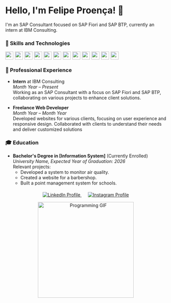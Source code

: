 # Hello, I'm Felipe Proença! 👋

I'm an SAP Consultant focused on SAP Fiori and SAP BTP, currently an intern at IBM Consulting.

### 🚀 Skills and Technologies
<div style="display: flex; margin-top: 5px;">
<img src="https://img.shields.io/badge/-JavaScript-black?style=flat-square&logo=javascript" height="25" style="margin-right: 5px;" /> 
<img src="https://img.shields.io/badge/-Python-black?style=flat-square&logo=python" height="25" style="margin-right: 5px;" /> 
<img src="https://img.shields.io/badge/-HTML5-black?style=flat-square&logo=html5" height="25" style="margin-right: 5px;" /> 
<img src="https://img.shields.io/badge/-CSS3-black?style=flat-square&logo=css3" height="25" style="margin-right: 5px;" /> 
<img src="https://img.shields.io/badge/-ABAP-black?style=flat-square&logo=sap" height="25" style="margin-right: 5px;" /> 
<img src="https://img.shields.io/badge/-Node.js-black?style=flat-square&logo=node.js" height="25" style="margin-right: 5px;" /> 
<img src="https://img.shields.io/badge/-React-black?style=flat-square&logo=react" height="25" style="margin-right: 5px;" /> 
<img src="https://img.shields.io/badge/-SAP%20UI5-black?style=flat-square&logo=sap" height="25" style="margin-right: 5px;" /> 
<img src="https://img.shields.io/badge/-MySQL-black?style=flat-square&logo=mysql" height="25" style="margin-right: 5px;" /> 
<img src="https://img.shields.io/badge/-MongoDB-black?style=flat-square&logo=mongodb" height="25" style="margin-right: 5px;" /> 
<img src="https://img.shields.io/badge/-SAP%20BTP-black?style=flat-square&logo=sap" height="25" style="margin-right: 5px;" /> 
<img src="https://img.shields.io/badge/-SAP%20Fiori-black?style=flat-square&logo=sap" height="25" style="margin-right: 5px;" /> 
</div>

### 💼 Professional Experience

- **Intern** at IBM Consulting  
  *Month Year – Present*  
  Working as an SAP Consultant with a focus on SAP Fiori and SAP BTP, collaborating on various projects to enhance client solutions.

- **Freelance Web Developer**  
  *Month Year – Month Year*  
  Developed websites for various clients, focusing on user experience and responsive design. Collaborated with clients to understand their needs and deliver customized solutions

### 🎓 Education

- **Bachelor's Degree in [Information System]** (Currently Enrolled)  
  *University Name, Expected Year of Graduation: 2026*  
  Relevant projects: 
  - Developed a system to monitor air quality.
  - Created a website for a barbershop.
  - Built a point management system for schools.
    

<p align="center" style="margin-top: 20px;">
  <a href="https://www.linkedin.com/in/felpxz" style="margin-right: 20px;">  
    <img src="https://img.shields.io/badge/Connect%20with%20me-%20LinkedIn-0077B5?style=for-the-badge&logo=linkedin" alt="LinkedIn Profile"/>
  </a>
  <a href="https://www.instagram.com/felllpxz">
    <img src="https://img.shields.io/badge/Follow%20me-%20Instagram-E1306C?style=for-the-badge&logo=instagram" alt="Instagram Profile"/>
  </a>
</p>

<p align="center">
  <img src="https://i.pinimg.com/originals/91/89/e6/9189e6f9191cc3335d5a3dce3d8212c7.gif" alt="Programming GIF" width="300" />
</p>
